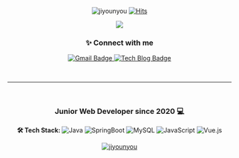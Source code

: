 <p align="center">
  <img alt="jiyounyou" src="https://komarev.com/ghpvc/?username=jiyounyoo&label=Profile%20views&color=0e75b6&style=flat" />
  <a href="https://hits.seeyoufarm.com">
  <img alt="Hits" src="https://hits.seeyoufarm.com/api/count/incr/badge.svg?url=https%3A%2F%2Fgithub.com%2Fjiyounyou&count_bg=%239874CB&title_bg=%23685A72&icon=&icon_color=%23E7E7E7&title=hits&edge_flat=true" />
  </a>
</p>

<p align="center">
   <a href="https://jiyounyou.github.io/">
    <img src="https://capsule-render.vercel.app/api?type=waving&color=gradient&height=200&section=header&text=Hello👋,%20I'm%20Jiyoun%20You.&fontSize=40" />
  </a>
</p>

<p align="center">
   <h3 align="center">✨ Connect with me </h3>
</p>

<p align="center">
      <a href="mailto:younny418@gmail.com">
    <img alt="Gmail Badge" src="https://img.shields.io/badge/Gmail-d14836?style=flat-square&logo=Gmail&logoColor=white&link=mailto:younny418@gmail.com" />
  </a>

  <a href="https://jiyounyou.github.io/">
    <img alt="Tech Blog Badge" src="http://img.shields.io/badge/-Tech%20blog-black?style=flat-square&logo=github&link=https://jiyounyou.github.io" />
  </a>

<!-- [![Gmail Badge](https://img.shields.io/badge/Gmail-d14836?style=flat-square&logo=Gmail&logoColor=white&link=mailto:younny418@gmail.com)](mailto:younny418@gmail.com)
[![Tech Blog Badge](http://img.shields.io/badge/-Tech%20blog-black?style=flat-square&logo=github&link=https://jiyounyou.github.io)](https://jiyounyou.github.io)
[![Blog Badge](http://img.shields.io/badge/-Blog-blue?style=flat-square&logo=0E9648&link=https://jiyounyou.github.io/)](https://jiyounyou.github.io/) 
[![Hits](https://hits.seeyoufarm.com/api/count/incr/badge.svg?url=https%3A%2F%2Fgithub.com%2Fjiyounyou&count_bg=%239874CB&title_bg=%23685A72&icon=&icon_color=%23E7E7E7&title=hits&edge_flat=true)](https://hits.seeyoufarm.com)
-->
</p>


<br>

---

<br>

<h3 align="center">Junior Web Developer since 2020 💻</h3>

<p align="center">
  <b>🛠 Tech Stack: </b>
  <img alt="Java" src="https://img.shields.io/badge/Java-007396?style=flat-square&logo=Java&logoColor=white"/>
  <img alt="SpringBoot" src="https://img.shields.io/badge/SpringBoot-6DB33F?style=flat-square&logo=Spring&logoColor=white" />
  <img alt="MySQL" src="https://img.shields.io/badge/MySQL-4479a1?style=flat-square&logo=mysql&logoColor=white" />
  <img alt="JavaScript" src="https://img.shields.io/badge/JavaScript-f7df1e?style=flat-square&logo=javascript&logoColor=black" />
  <img alt="Vue.js" src="https://img.shields.io/badge/-Vue-4fc08d?style=flat&logo=vuedotjs&logoColor=fff" />
</p>

<p align="center">
   <a href="https://github.com/jiyounyou">
     <img align="center" src="https://github-readme-stats.vercel.app/api?username=jiyounyou&show_icons=true&locale=en&theme=radical" alt="jiyounyou" />
   </a>
</p>

<!-- 
<p align="center">
   <a href="https://github.com/jiyounyou">
      <img align="center" src="https://github-readme-stats.vercel.app/api/top-langs/?username=jiyounyou&layout=compact&theme=radical" alt="jiyounyou" />
   </a>
</p>
 -->

<br>  
  


<!--
**jiyounyou/jiyounyou** is a ✨ _special_ ✨ repository because its `README.md` (this file) appears on your GitHub profile.

Here are some ideas to get you started:

- 🔭 I’m currently working on ...
- 🌱 I’m currently learning ...
- 👯 I’m looking to collaborate on ...
- 🤔 I’m looking for help with ...
- 💬 Ask me about ...
- 📫 How to reach me: ...
- 😄 Pronouns: ...
- ⚡ Fun fact: ...
-->
